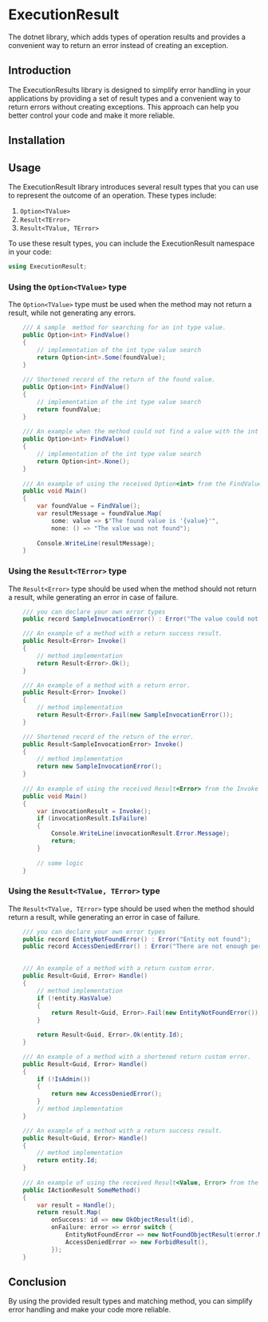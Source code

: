 # ExecutionResult
The dotnet library, which adds types of operation results and provides a convenient way to return an error instead of creating an exception.

## Introduction
The ExecutionResults library is designed to simplify error handling in your applications by providing a set of result types and a convenient way to return errors without creating exceptions. This approach can help you better control your code and make it more reliable.

## Installation

## Usage
The ExecutionResult library introduces several result types that you can use to represent the outcome of an operation. These types include:
1. `Option<TValue>`
2. `Result<TError>`
3. `Result<TValue, TError>`

To use these result types, you can include the ExecutionResult namespace in your code:
```csharp
using ExecutionResult;
```
### Using the `Option<TValue>` type
The `Option<TValue>` type must be used when the method may not return a result, while not generating any errors.
```csharp
    /// A sample  method for searching for an int type value.
    public Option<int> FindValue()
    {
        // implementation of the int type value search
        return Option<int>.Some(foundValue);
    }
    
    /// Shortened record of the return of the found value.
    public Option<int> FindValue()
    {
        // implementation of the int type value search
        return foundValue;
    }
    
    /// An example when the method could not find a value with the int type, and it is necessary to return none
    public Option<int> FindValue()
    {
        // implementation of the int type value search
        return Option<int>.None();
    }
    
    /// An example of using the received Option<int> from the FindValue method
    public void Main()
    {
        var foundValue = FindValue();
        var resultMessage = foundValue.Map(
            some: value => $"The found value is '{value}'", 
            none: () => "The value was not found");
        
        Console.WriteLine(resultMessage);
    }
```

### Using the `Result<TError>` type
The `Result<Error>` type should be used when the method should not return a result, while generating an error in case of failure.
```csharp
    /// you can declare your own error types
    public record SampleInvocationError() : Error("The value could not be calculated");

    /// An example of a method with a return success result.
    public Result<Error> Invoke()
    {
        // method implementation
        return Result<Error>.Ok();
    }

    /// An example of a method with a return error.
    public Result<Error> Invoke()
    {
        // method implementation
        return Result<Error>.Fail(new SampleInvocationError());
    }

    /// Shortened record of the return of the error.
    public Result<SampleInvocationError> Invoke()
    {
        // method implementation
        return new SampleInvocationError();
    }
    
    /// An example of using the received Result<Error> from the Invoke method
    public void Main()
    {
        var invocationResult = Invoke();
        if (invocationResult.IsFailure)
        {
            Console.WriteLine(invocationResult.Error.Message);
            return;
        }
        
        // some logic
    }
```

### Using the `Result<TValue, TError>` type
The `Result<TValue, TError>` type should be used when the method should return a result, while generating an error in case of failure.
```csharp
    /// you can declare your own error types
    public record EntityNotFoundError() : Error("Entity not found");
    public record AccessDeniedError() : Error("There are not enough permissions to perform the operation");

        
    /// An example of a method with a return custom error.
    public Result<Guid, Error> Handle()
    {
        // method implementation
        if (!entity.HasValue)
        {
            return Result<Guid, Error>.Fail(new EntityNotFoundError());
        }

        return Result<Guid, Error>.Ok(entity.Id);
    }

    /// An example of a method with a shortened return custom error.
    public Result<Guid, Error> Handle()
    {
        if (!IsAdmin())
        {
            return new AccessDeniedError();
        }
        // method implementation
    }

    /// An example of a method with a return success result.
    public Result<Guid, Error> Handle()
    {
        // method implementation
        return entity.Id;
    }
    
    /// An example of using the received Result<Value, Error> from the Handle method with http response mapping
    public IActionResult SomeMethod()
    {
        var result = Handle();
        return result.Map(
            onSuccess: id => new OkObjectResult(id),
            onFailure: error => error switch {
                EntityNotFoundError => new NotFoundObjectResult(error.Message),
                AccessDeniedError => new ForbidResult(),
            });
    }
```
## Conclusion
By using the provided result types and matching method, you can simplify error handling and make your code more reliable.
